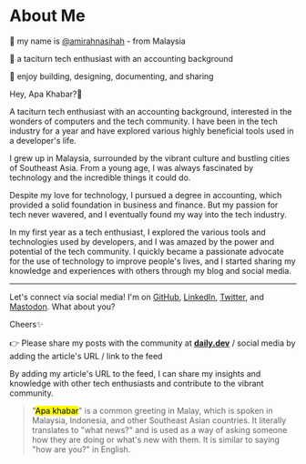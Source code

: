 # About Me

🙌 my name is [@amirahnasihah](https://hashnode.com/@amirahnasihah) - from Malaysia

🤔 a taciturn tech enthusiast with an accounting background

💞 enjoy building, designing, documenting, and sharing

Hey, Apa Khabar?👀

A taciturn tech enthusiast with an accounting background, interested in the wonders of computers and the tech community. I have been in the tech industry for a year and have explored various highly beneficial tools used in a developer's life.

I grew up in Malaysia, surrounded by the vibrant culture and bustling cities of Southeast Asia. From a young age, I was always fascinated by technology and the incredible things it could do.

Despite my love for technology, I pursued a degree in accounting, which provided a solid foundation in business and finance. But my passion for tech never wavered, and I eventually found my way into the tech industry.

In my first year as a tech enthusiast, I explored the various tools and technologies used by developers, and I was amazed by the power and potential of the tech community. I quickly became a passionate advocate for the use of technology to improve people's lives, and I started sharing my knowledge and experiences with others through my blog and social media.

* * *

Let's connect via social media! I'm on [GitHub](https://github.com/amirahnasihah), [LinkedIn](https://www.linkedin.com/in/amirahnasihah), [Twitter](https://twitter.com/amrhnshh), and [Mastodon](https://techhub.social/@amirahnasihah). What about you?

Cheers✨

👉 Please share my posts with the community at [**daily.dev**](http://daily.dev) / social media by adding the article's URL / link to the feed

By adding my article's URL to the feed, I can share my insights and knowledge with other tech enthusiasts and contribute to the vibrant community.

> "<mark>Apa khabar</mark>" is a common greeting in Malay, which is spoken in Malaysia, Indonesia, and other Southeast Asian countries. It literally translates to "what news?" and is used as a way of asking someone how they are doing or what's new with them. It is similar to saying "how are you?" in English.